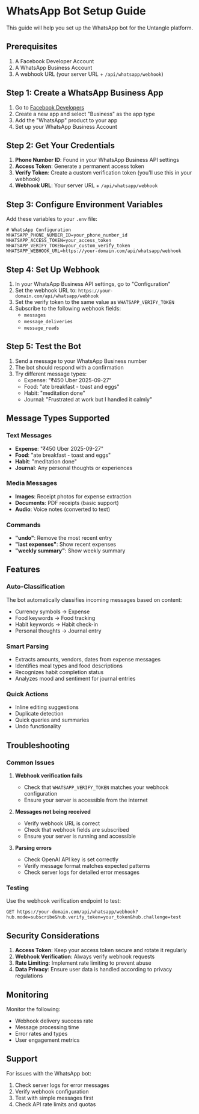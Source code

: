 # WhatsApp Bot Setup Guide

This guide will help you set up the WhatsApp bot for the Untangle platform.

## Prerequisites

1. A Facebook Developer Account
2. A WhatsApp Business Account
3. A webhook URL (your server URL + `/api/whatsapp/webhook`)

## Step 1: Create a WhatsApp Business App

1. Go to [Facebook Developers](https://developers.facebook.com/)
2. Create a new app and select "Business" as the app type
3. Add the "WhatsApp" product to your app
4. Set up your WhatsApp Business Account

## Step 2: Get Your Credentials

1. **Phone Number ID**: Found in your WhatsApp Business API settings
2. **Access Token**: Generate a permanent access token
3. **Verify Token**: Create a custom verification token (you'll use this in your webhook)
4. **Webhook URL**: Your server URL + `/api/whatsapp/webhook`

## Step 3: Configure Environment Variables

Add these variables to your `.env` file:

```env
# WhatsApp Configuration
WHATSAPP_PHONE_NUMBER_ID=your_phone_number_id
WHATSAPP_ACCESS_TOKEN=your_access_token
WHATSAPP_VERIFY_TOKEN=your_custom_verify_token
WHATSAPP_WEBHOOK_URL=https://your-domain.com/api/whatsapp/webhook
```

## Step 4: Set Up Webhook

1. In your WhatsApp Business API settings, go to "Configuration"
2. Set the webhook URL to: `https://your-domain.com/api/whatsapp/webhook`
3. Set the verify token to the same value as `WHATSAPP_VERIFY_TOKEN`
4. Subscribe to the following webhook fields:
   - `messages`
   - `message_deliveries`
   - `message_reads`

## Step 5: Test the Bot

1. Send a message to your WhatsApp Business number
2. The bot should respond with a confirmation
3. Try different message types:
   - Expense: "₹450 Uber 2025-09-27"
   - Food: "ate breakfast - toast and eggs"
   - Habit: "meditation done"
   - Journal: "Frustrated at work but I handled it calmly"

## Message Types Supported

### Text Messages
- **Expense**: "₹450 Uber 2025-09-27"
- **Food**: "ate breakfast - toast and eggs"
- **Habit**: "meditation done"
- **Journal**: Any personal thoughts or experiences

### Media Messages
- **Images**: Receipt photos for expense extraction
- **Documents**: PDF receipts (basic support)
- **Audio**: Voice notes (converted to text)

### Commands
- **"undo"**: Remove the most recent entry
- **"last expenses"**: Show recent expenses
- **"weekly summary"**: Show weekly summary

## Features

### Auto-Classification
The bot automatically classifies incoming messages based on content:
- Currency symbols → Expense
- Food keywords → Food tracking
- Habit keywords → Habit check-in
- Personal thoughts → Journal entry

### Smart Parsing
- Extracts amounts, vendors, dates from expense messages
- Identifies meal types and food descriptions
- Recognizes habit completion status
- Analyzes mood and sentiment for journal entries

### Quick Actions
- Inline editing suggestions
- Duplicate detection
- Quick queries and summaries
- Undo functionality

## Troubleshooting

### Common Issues

1. **Webhook verification fails**
   - Check that `WHATSAPP_VERIFY_TOKEN` matches your webhook configuration
   - Ensure your server is accessible from the internet

2. **Messages not being received**
   - Verify webhook URL is correct
   - Check that webhook fields are subscribed
   - Ensure your server is running and accessible

3. **Parsing errors**
   - Check OpenAI API key is set correctly
   - Verify message format matches expected patterns
   - Check server logs for detailed error messages

### Testing

Use the webhook verification endpoint to test:
```
GET https://your-domain.com/api/whatsapp/webhook?hub.mode=subscribe&hub.verify_token=your_token&hub.challenge=test
```

## Security Considerations

1. **Access Token**: Keep your access token secure and rotate it regularly
2. **Webhook Verification**: Always verify webhook requests
3. **Rate Limiting**: Implement rate limiting to prevent abuse
4. **Data Privacy**: Ensure user data is handled according to privacy regulations

## Monitoring

Monitor the following:
- Webhook delivery success rate
- Message processing time
- Error rates and types
- User engagement metrics

## Support

For issues with the WhatsApp bot:
1. Check server logs for error messages
2. Verify webhook configuration
3. Test with simple messages first
4. Check API rate limits and quotas

